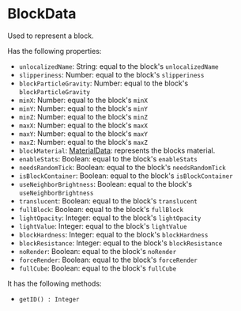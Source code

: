 # BlockData
Used to represent a block.

Has the following properties:
- `unlocalizedName`: String: equal to the block's `unlocalizedName`
- `slipperiness`: Number: equal to the block's `slipperiness`
- `blockParticleGravity`: Number: equal to the block's `blockParticleGravity`
- `minX`: Number: equal to the block's `minX`
- `minY`: Number: equal to the block's `minY`
- `minZ`: Number: equal to the block's `minZ`
- `maxX`: Number: equal to the block's `maxX`
- `maxY`: Number: equal to the block's `maxY`
- `maxZ`: Number: equal to the block's `maxZ`
- `blockMaterial`: [MaterialData](MaterialData.md): represents the blocks material.
- `enableStats`: Boolean: equal to the block's `enableStats`
- `needsRandomTick`: Boolean: equal to the block's `needsRandomTick`
- `isBlockContainer`: Boolean: equal to the block's `isBlockContainer`
- `useNeighborBrightness`: Boolean: equal to the block's `useNeighborBrightness`
- `translucent`: Boolean: equal to the block's `translucent`
- `fullBlock`: Boolean: equal to the block's `fullBlock`
- `lightOpacity`: Integer: equal to the block's `lightOpacity`
- `lightValue`: Integer: equal to the block's `lightValue`
- `blockHardness`: Integer: equal to the block's `blockHardness`
- `blockResistance`: Integer: equal to the block's `blockResistance`
- `noRender`: Boolean: equal to the block's `noRender`
- `forceRender`: Boolean: equal to the block's `forceRender`
- `fullCube`: Boolean: equal to the block's `fullCube`

It has the following methods:
- `getID() : Integer`

